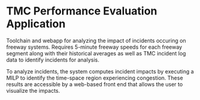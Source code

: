 # TMC Performance Evaluation Application

Toolchain and webapp for analyzing the impact of incidents occuring on freeway
systems.  Requires 5-minute freeway speeds for each freeway segment along with
their historical averages as well as TMC incident log data to identify incidents
for analysis.

To analyze incidents, the system computes incident impacts by executing a MILP
to identify the time-space region experiencing congestion.  These results are
accessible by a web-based front end that allows the user to visualize the
impacts.
